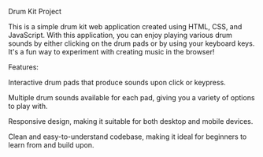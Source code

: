 Drum Kit Project

This is a simple drum kit web application created using HTML, CSS, and JavaScript. With this application, you can enjoy playing various drum sounds by either clicking on the drum pads or by using your keyboard keys. It's a fun way to experiment with creating music in the browser!

Features:

Interactive drum pads that produce sounds upon click or keypress.


Multiple drum sounds available for each pad, giving you a variety of options to play with.


Responsive design, making it suitable for both desktop and mobile devices.


Clean and easy-to-understand codebase, making it ideal for beginners to learn from and build upon.
